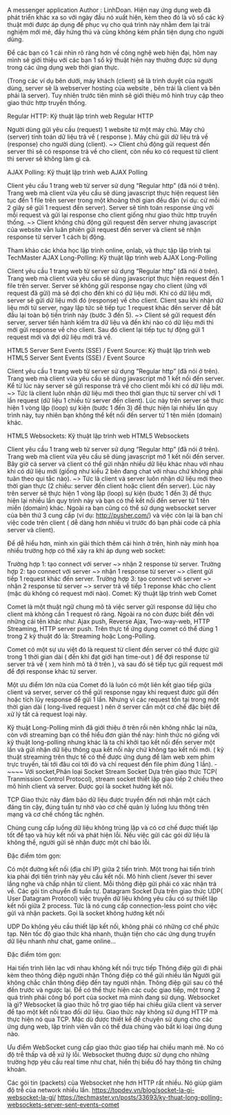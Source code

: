 A messenger application
Author : LinhDoan.
Hiện nay ứng dụng web đã phát triển khác xa so với ngày đầu nó xuất hiện, kèm theo đó là vô số các kỹ thuật mới được áp dụng để phục vụ cho quá trình này nhằm đem lại trải nghiệm mới mẻ, đầy hứng thú và cũng không kém phần tiện dụng cho người dùng.

Để các bạn có 1 cái nhìn rõ ràng hơn về công nghệ web hiện đại, hôm nay mình sẽ giới thiệu với các bạn 1 số kỹ thuật hiện nay thường được sử dụng trong các ứng dụng web thời gian thực.

(Trong các ví dụ bên dưới, máy khách (client) sẽ là trình duyệt của người dùng, server sẽ là webserver hosting của website , bên trái là client và bên phải là server). Tuy nhiên trước tiên mình sẽ giới thiệu mô hình truy cập theo giao thức http truyền thống.

Regular HTTP:
Kỹ thuật lập trình web Regular HTTP

Người dùng gửi yêu cầu (request) 1 website từ một máy chủ.
Máy chủ (server) tính toán dữ liệu trả về ( response ).
Máy chủ gửi dữ liệu trả về (response) cho người dùng (client).
~> Client chủ động gửi request đến server thì sẽ có response trả về cho client, còn nếu ko có request từ client thì server sẽ không làm gì cả.

AJAX Polling:
Kỹ thuật lập trình web AJAX Polling

Client yêu cầu 1 trang web từ server sử dụng “Regular http” (đã nói ở trên).
Trang web mà client vừa yêu cầu sẽ dùng javascript thực hiện request liên tục đến 1 file trên server trong một khoảng thời gian đều đặn (ví dụ: cứ mỗi 2 giây sẽ gửi 1 request đến server).
Server sẽ tính toán response ứng với mỗi request và gửi lại response cho client giống như giao thức http truyền thống.
~> Client không chủ động gửi request đến server nhưng javascript của website vẫn luân phiên gửi request đến server và client sẽ nhận response từ server 1 cách bị động.

Tham khảo các khóa học lập trình online, onlab, và thực tập lập trình tại TechMaster
AJAX Long-Polling:
Kỹ thuật lập trình web AJAX Long-Polling

Client yêu cầu 1 trang web từ server sử dụng “Regular http” (đã nói ở trên).
Trang web mà client vừa yêu cầu sẽ dùng javascript thực hiện request đến 1 file trên server.
Server sẽ không gửi response ngay cho client (ứng với request đã gửi) mà sẽ đợi cho đến khi có dữ liệu mới.
Khi có dữ liệu mới, server sẽ gửi dữ liệu mới đó (response) về cho client.
Client sau khi nhận dữ liệu mới từ server, ngay lập tức sẽ tiếp tục 1 request khác đến server để bắt đầu lại toàn bộ tiến trình này (bước 3 đến 5).
~> Client sẽ gửi request đến server, server tiến hành kiếm tra dữ liệu và đến khi nào có dữ liệu mới thì mới gửi response về cho client. Sau đó client lại tiếp tục tự động gửi 1 request mới và đợi dữ liệu mới trả về.

HTML5 Server Sent Events (SSE) / Event Source:
Kỹ thuật lập trình web HTML5 Server Sent Events (SSE) / Event Source

Client yêu cầu 1 trang web từ server sử dụng “Regular http” (đã nói ở trên).
Trang web mà client vừa yêu cầu sẽ dùng javascript mở 1 kết nối đến server.
Kể từ lúc này server sẽ gửi response trả về cho client mỗi khi có dữ liệu mới.
~> Tức là client luôn nhận dữ liệu mới theo thời gian thực từ server chỉ với 1 lần request (dữ liệu 1 chiều từ server đến client). Lúc này trên server sẽ thực hiện 1 vòng lặp (loop) sự kiện (bước 1 đến 3) để thực hiện lại nhiều lần quy trình này, tuy nhiên bạn không thể kết nối đến server từ 1 tên miền (domain) khác.

HTML5 Websockets:
Kỹ thuật lập trình web HTML5 Websockets

Client yêu cầu 1 trang web từ server sử dụng “Regular http” (đã nói ở trên).
Trang web mà client vừa yêu cầu sẽ dùng javascript mở 1 kết nối đến server.
Bây giờ cả server và client có thể gửi nhận nhiều dữ liệu khác nhau với nhau khi có dữ liệu mới (giống như kiểu 2 bên đang chat với nhau chứ không phải tuân theo qui tắc nào).
~> Tức là client và server luôn nhận dữ liệu mới theo thời gian thực (2 chiều: server đến client hoặc client đến server). Lúc này trên server sẽ thực hiện 1 vòng lặp (loop) sự kiện (bước 1 đến 3) để thực hiện lại nhiều lần quy trình này và bạn có thể kết nối đến server từ 1 tên miền (domain) khác. Ngoài ra bạn cũng có thể sử dụng websocket server của bên thứ 3 cung cấp (ví dụ: http://pusher.com/) và việc còn lại là bạn chỉ việc code trên client ( dễ dàng hơn nhiều vì trước đó bạn phải code cả phía server và client).

Để dễ hiểu hơn, mình xin giải thích thêm cái hình ở trên, hình này minh họa nhiều trường hợp có thể xảy ra khi áp dụng web socket:

Trường hợp 1: tạo connect với server ~> nhận 2 response từ server.
Trường hợp 2: tạo connect với server ~> nhận 1 response từ server ~> client gửi tiếp 1 request khác đến server.
Trường hợp 3: tạo connect với server ~> nhận 2 response từ server ~> server trả về tiếp 1 reponse khác cho client (mặc dù không có request mới nào).
Comet:
Kỹ thuật lập trình web Comet

Comet là một thuật ngữ chung mô tả việc server gửi response dữ liệu cho client mà không cần 1 request rõ ràng. Ngoài ra nó còn được biết đến với những cái tên khác như: Ajax push, Reverse Ajax, Two-way-web, HTTP Streaming, HTTP server push. Trên thực tế ứng dụng comet có thể dùng 1 trong 2 kỹ thuật đó là: Streaming hoặc Long-Polling.

Comet có một sự ưu việt đó là request từ client đến server có thể được giữ trong 1 thời gian dài ( đến khi đạt giới hạn time-out ) để đợi response từ server trả về ( xem hình mô tả ở trên ), và sau đó sẽ tiếp tục gửi request mới để đợi response khác từ server.

Một ưu điểm lớn nữa của Comet đó là luôn có một liên kết giao tiếp giữa client và server, server có thể gửi response ngay khi request được gửi đến hoặc tích lũy response để gửi 1 lần. Nhưng vì các request tồn tại trong một thời gian dài ( long-lived request ) nên ở server cần một cơ chế đặc biệt để xử lý tất cả request loại này.

Kỹ thuật Long-Polling mình đã giới thiệu ở trên rồi nên không nhắc lại nữa, còn với streaming bạn có thể hiểu đơn giản thế này: hình thức nó giống với kỹ thuật long-polling nhưng khác là ta chỉ khởi tạo kết nối đến server một lần và gửi nhận dữ liệu thông qua kết nối này chứ không tạo kết nối mới. ( kỹ thuật streaming trên thực tế có thể được ứng dụng để làm web xem phim trực truyến, tải tới đâu coi tới đó và chỉ request đến file phim đúng 1 lần).
-~~~~ 
Với socket,Phân loại Socket
Stream Socket
Dựa trên giao thức TCP( Tranmission Control Protocol), stream socket thiết lập giao tiếp 2 chiều theo mô hình client và server. Được gọi là socket hướng kết nối.

TCP
Giao thức này đảm bảo dữ liệu được truyền đến nơi nhận một cách đáng tin cậy, đúng tuần tự nhờ vào cơ chế quản lý luồng lưu thông trên mạng và cơ chế chống tắc nghẽn.

Chúng cung cấp luồng dữ liệu không trùng lặp và có cơ chế được thiết lập tốt để tạo và hủy kết nối và phát hiện lỗi. Nếu việc gửi các gói dữ liệu là không thể, người gửi sẽ nhận được một chỉ báo lỗi.

Đặc điểm tóm gọn:

Có một đường kết nối (địa chỉ IP) giữa 2 tiến trình.
Một trong hai tiến trình kia phải đợi tiến trình này yêu cầu kết nối.
Mô hình client /sever thì sever lắng nghe và chấp nhận từ client.
Mỗi thông điệp gửi phải có xác nhận trả về.
Các gói tin chuyển đi tuần tự.
 Datagram Socket
Dựa trên giao thức UDP( User Datagram Protocol) việc truyền dữ liệu không yêu cầu có sự thiết lập kết nối giữa 2 process. Tức là nó cung cấp connection-less point cho việc gửi và nhận packets. Gọi là socket không hướng kết nối

UDP
Do không yêu cầu thiết lập kết nối, không phải có những cơ chế phức tạp. Nên tốc độ giao thức khá nhanh, thuận tiện cho các ứng dụng truyền dữ liệu nhanh như chat, game online…

Đặc điểm tóm gọn:

Hai tiến trình liên lạc với nhau không kết nối trực tiếp
Thông điệp gửi đi phải kèm theo thông điệp người nhận
Thông điệp có thể gửi nhiều lần
Người gửi không chắc chắn thông điệp đến tay người nhận.
Thông điệp gửi sau có thể đến trước và ngược lại.
Để có thể thực hiện các cuộc giao tiếp, một trong 2 quá trình phải công bố port của socket mà mình đang sử dụng.
Websocket là gì?
Websocket là giao thức hỗ trợ giao tiếp hai chiều giữa client và server để tạo một kết nối trao đổi dữ liệu. Giao thức này không sử dụng HTTP mà thực hiện nó qua TCP. Mặc dù được thiết kế để chuyên sử dụng cho các ứng dụng web, lập trình viên vẫn có thể đưa chúng vào bất kì loại ứng dụng nào.

Ưu điểm
WebSocket cung cấp giao thức giao tiếp hai chiều mạnh mẽ. No có độ trễ thấp và dễ xử lý lỗi. Websocket thường được sử dụng cho những trường hợp yêu cầu real time như chat, hiển thị biểu đồ hay thông tin chứng khoán.

Các gói tin (packets) của Websocket nhẹ hơn HTTP rất nhiều. Nó giúp giảm độ trễ của network nhiều lần.
https://topdev.vn/blog/socket-la-gi-websocket-la-gi/
https://techmaster.vn/posts/33693/ky-thuat-long-polling-websockets-server-sent-events-comet
